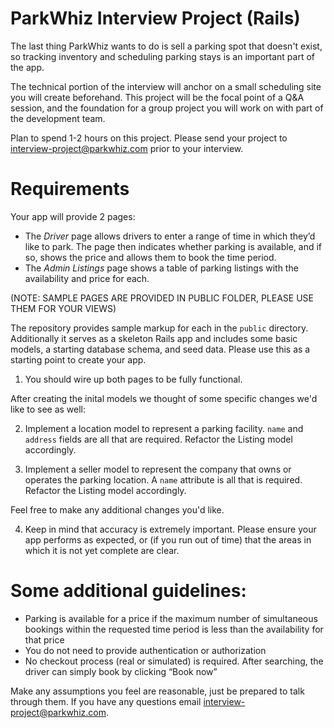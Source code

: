 ParkWhiz Interview Project (Rails)
===============

The last thing ParkWhiz wants to do is sell a parking spot that doesn't exist, so tracking inventory and scheduling parking stays is an important part of the app. 

The technical portion of the interview will anchor on a small scheduling site you will create beforehand.  This project will be the focal point of a Q&A session, and the foundation for a group project you will work on with part of the development team. 

Plan to spend 1-2 hours on this project. Please send your project to interview-project@parkwhiz.com prior to your interview.

Requirements
============

Your app will provide 2 pages:

* The *Driver* page allows drivers to enter a range of time in which they’d like to park.  The page then indicates whether parking is available, and if so, shows the price and allows them to book the time period. 
* The *Admin Listings* page shows a table of parking listings with the availability and price for each.

(NOTE: SAMPLE PAGES ARE PROVIDED IN PUBLIC FOLDER, PLEASE USE THEM FOR YOUR VIEWS)

The repository provides sample markup for each in the `public` directory. Additionally it serves as a skeleton Rails app and includes some basic models, a starting database schema, and seed data. Please use this as a starting point to create your app. 

1) You should wire up both pages to be fully functional. 

After creating the inital models we thought of some specific changes we'd like to see as well:

2) Implement a location model to represent a parking facility.  `name` and `address` fields are all that are required.  Refactor the Listing model accordingly.

3) Implement a seller model to represent the company that owns or operates the parking location. A `name` attribute is all that is required. Refactor the Listing model accordingly.

Feel free to make any additional changes you'd like.

4) Keep in mind that accuracy is extremely important. Please ensure your app performs as expected, or (if you run out of time) that the areas in which it is not yet complete are clear.

Some additional guidelines:
===========================

* Parking is available for a price if the maximum number of simultaneous bookings within the requested time period is less than the availability for that price
* You do not need to provide authentication or authorization
* No checkout process (real or simulated) is required. After searching, the driver can simply book by clicking “Book now”

Make any assumptions you feel are reasonable, just be prepared to talk through them.  If you have any questions email interview-project@parkwhiz.com.

